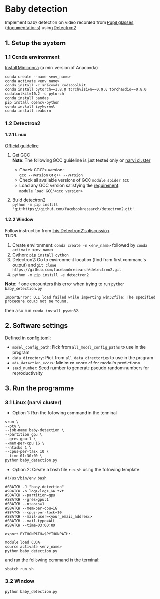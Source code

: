 # Baby detection

Implement baby detection on video recorded from [Pupil glasses](https://pupil-labs.com/products/core/) ([documentations](https://docs.pupil-labs.com/core/)) using [Detectron2](https://github.com/facebookresearch/detectron2)

## 1. Setup the system

### 1.1 Conda environment 
[Install Miniconda](https://docs.conda.io/projects/conda/en/latest/user-guide/install/index.html) (a mini version of Anaconda)

```
conda create --name <env_name>
conda activate <env_name>
conda install -c anaconda cudatoolkit
conda install pytorch==1.8.0 torchvision==0.9.0 torchaudio==0.8.0 cudatoolkit=10.2 -c pytorch` 
conda install pandas
pip install opencv-python
conda install ipykernel
conda install seaborn
```

### 1.2 Detectron2

#### 1.2.1 Linux

[Official guideline](https://detectron2.readthedocs.io/en/latest/tutorials/install.html#build-detectron2-from-source)

1. Get GCC  
    **Note**: The following GCC guideline is just tested only on [narvi cluster](https://tuni-itc.github.io/wiki/Technical-Notes/tuni-narvi-cluster/#how-do-i-install-mysoftware)
    - Check GCC's version:  
      `gcc --version` or `g++ --version`
    - Check all available versions of GCC
      `module spider GCC`
    - Load any GCC version satisfying the [requirement](https://detectron2.readthedocs.io/en/latest/tutorials/install.html#requirements).  
      `module load GCC/<gcc_version>`

2. Build detectron2  
    `python -m pip install 'git+https://github.com/facebookresearch/detectron2.git'`

#### 1.2.2 Window
Follow instruction from [this Detectron2's discussion](https://github.com/facebookresearch/detectron2/discussions/3308#discussion-3498102).  
TLDR:
   1. Create environment: `conda create -n <env_name>` followed by `conda activate <env_name>` 
   2. Cython: `pip install cython`
   3. Detectron2: Go to environment location (find from first command's output) and `git clone https://github.com/facebookresearch/detectron2.git`
   4. `python -m pip install -e detectron2`  

**Note**: If one encounters this error when trying to run `python baby_detection.py`
```
ImportError: DLL load failed while importing win32file: The specified procedure could not be found.
```
then also run `conda install pywin32`.

## 2. Software settings
Defined in [config.toml](config.toml):
- `model_config_path`: Pick from `all_model_config_paths` to use in the program
- `data_directory`: Pick from `all_data_directories` to use in the program
- `min_detection_score`: Minimum score of for model's predictions 
- `seed_number`: Seed number to generate pseudo-random numbers for reproductiveity

## 3. Run the programme
### 3.1 Linux (narvi cluster)
- Option 1: Run the following command in the terminal

```
srun \
--pty \
--job-name baby-detection \
--partition gpu \
--gres gpu:1 \
--mem-per-cpu 1G \
--ntasks 1 \
--cpus-per-task 10 \
--time 01:30:00 \
python baby_detection.py
```

- Option 2: Create a bash file `run.sh` using the following template:

```
#!/usr/bin/env bash

#SBATCH -J "baby-detection"
#SBATCH -o logs/logs_%A.txt
#SBATCH --partition=gpu
#SBATCH --gres=gpu:1
#SBATCH --ntasks=1
#SBATCH --mem-per-cpu=1G
#SBATCh --cpus-per-task=10
#SBATCH --mail-user=<your_email_address>
#SBATCH --mail-type=ALL
#SBATCH --time=03:00:00

export PYTHONPATH=$PYTHONPATH:.

module load CUDA
source activate <env_name>
python baby_detection.py
```

and run the following command in the terminal:

```
sbatch run.sh
```

### 3.2 Window
`python baby_detection.py`
